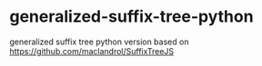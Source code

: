 # generalized-suffix-tree-python
generalized suffix tree python version based on https://github.com/maclandrol/SuffixTreeJS
